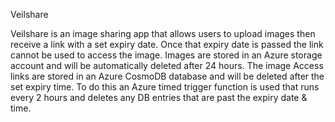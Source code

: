 Veilshare

Veilshare is an image sharing app that allows users to upload images then receive a link with a set expiry date. Once that expiry date is passed the link cannot be used to access the image.
Images are stored in an Azure storage account and will be automatically deleted after 24 hours. 
The image Access links are stored in an Azure CosmoDB database and will be deleted after the set expiry time. To do this an Azure timed trigger function is used that runs every 2 hours and deletes any
DB entries that are past the expiry date & time.

